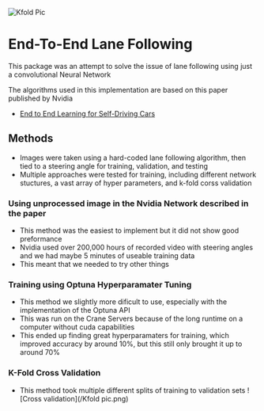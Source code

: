 ![Kfold Pic](https://user-images.githubusercontent.com/69916271/131913673-7aaff8b1-4a2d-42ec-bcb1-54fe80ed7763.png)
# End-To-End Lane Following

This package was an attempt to solve the issue of lane following using just a convolutional Neural Network

The algorithms used in this implementation are based on this paper published by Nvidia
  - [End to End Learning for Self-Driving Cars](https://arxiv.org/abs/1604.07316)

## Methods

- Images were taken using a hard-coded lane following algorithm, then tied to a steering angle for training, validation, and testing
- Multiple approaches were tested for training, including different network stuctures, a vast array of hyper parameters, and k-fold corss validation
### Using unprocessed image in the Nvidia Network described in the paper
  - This method was the easiest to implement but it did not show good preformance
  - Nvidia used over 200,000 hours of recorded video with steering angles and we had maybe 5 minutes of useable training data
  - This meant that we needed to try other things
### Training using Optuna Hyperparamater Tuning
  - This method we slightly more dificult to use, especially with the implementation of the Optuna API
  - This was run on the Crane Servers because of the long runtime on a computer without cuda capabilities
  - This ended up finding great hyperparamaters for training, which improved accuracy by around 10%, but this still only brought it up to around 70%
### K-Fold Cross Validation
  - This method took multiple different splits of training to validation sets
  ! [Cross validation](/Kfold pic.png)
